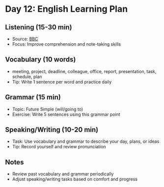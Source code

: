 # Day 12: English Learning Plan

## Listening (15-30 min)
- Source: [BBC](https://www.bbc.co.uk/learningenglish)
- Focus: Improve comprehension and note-taking skills

## Vocabulary (10 words)
- meeting, project, deadline, colleague, office, report, presentation, task, schedule, plan
- Tip: Write 1 sentence per word and practice daily

## Grammar (15 min)
- Topic: Future Simple (will/going to)
- Exercise: Write 5 sentences using this grammar point

## Speaking/Writing (10-20 min)
- Task: Use vocabulary and grammar to describe your day, plans, or ideas
- Tip: Record yourself and review pronunciation

## Notes
- Review past vocabulary and grammar periodically
- Adjust speaking/writing tasks based on comfort and progress

